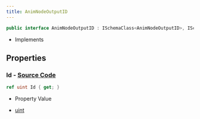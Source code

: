 ```yaml
---
title: AnimNodeOutputID
---
```


```csharp
public interface AnimNodeOutputID : ISchemaClass<AnimNodeOutputID>, ISchemaField, ISchemaClass, INativeHandle
```

- Implements

## Properties

### **Id** - [Source Code](https://github.com/swiftly-solution/swiftlys2/blob/main/managed/src/SwiftlyS2.Generated/Schemas/Interfaces/AnimNodeOutputID.cs#L16)

```csharp
ref uint Id { get; }
```

- Property Value

- [uint](https://learn.microsoft.com/dotnet/api/system.uint32)


